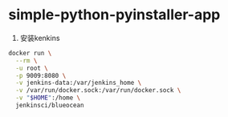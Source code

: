 # simple-python-pyinstaller-app

1. 安装kenkins

```bash
docker run \
  --rm \
  -u root \
  -p 9009:8080 \
  -v jenkins-data:/var/jenkins_home \
  -v /var/run/docker.sock:/var/run/docker.sock \
  -v "$HOME":/home \
  jenkinsci/blueocean
```